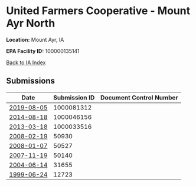 # United Farmers Cooperative - Mount Ayr North

**Location:** Mount Ayr, IA

**EPA Facility ID:** 100000135141

[Back to IA Index](../../index.md)

## Submissions

| Date | Submission ID | Document Control Number |
|------|--------------|-------------------------|
| [2019-08-05](submissions/1000081312.md) | 1000081312 |  |
| [2014-08-18](submissions/1000046156.md) | 1000046156 |  |
| [2013-03-18](submissions/1000033516.md) | 1000033516 |  |
| [2008-02-19](submissions/50930.md) | 50930 |  |
| [2008-01-07](submissions/50527.md) | 50527 |  |
| [2007-11-19](submissions/50140.md) | 50140 |  |
| [2004-06-14](submissions/31655.md) | 31655 |  |
| [1999-06-24](submissions/12723.md) | 12723 |  |

